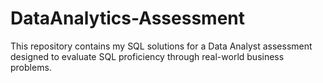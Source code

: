 # DataAnalytics-Assessment
This repository contains my SQL solutions for a Data Analyst assessment designed to evaluate SQL proficiency through real-world business problems.
